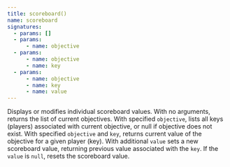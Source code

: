 ```yaml
---
title: scoreboard()
name: scoreboard
signatures:
  - params: []
  - params:
      - name: objective
  - params:
      - name: objective
      - name: key
  - params:
      - name: objective
      - name: key
      - name: value
---
```


Displays or modifies individual scoreboard values. With no arguments, returns
the list of current objectives. With specified `objective`, lists all keys
(players) associated with current objective, or null if objective does not
exist. With specified `objective` and `key`, returns current value of the
objective for a given player (key). With additional `value` sets a new
scoreboard value, returning previous value associated with the `key`. If the
`value` is `null`, resets the scoreboard value.
